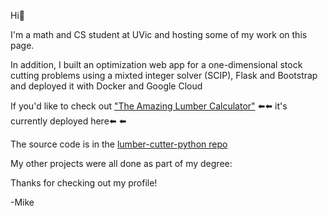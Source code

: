Hi👋

I'm a math and CS student at UVic and hosting some of my work on this page. 

In addition, I built an optimization web app for a one-dimensional stock cutting problems using a mixted integer solver (SCIP), Flask and Bootstrap and deployed it with Docker and Google Cloud 

If you'd like to check out ["The Amazing Lumber Calculator"](https://lumber-calculator-python-kmrqin4jgq-uc.a.run.app/calc) :arrow_left::arrow_left:  it's currently deployed here:arrow_left: :arrow_left: 

The source code is in the [lumber-cutter-python repo](https://github.com/mjshehan/lumber-calculator-python)

My other projects were all done as part of my degree:


Thanks for checking out my profile!

-Mike


<!---
mjshehan/mjshehan is a ✨ special ✨ repository because its `README.md` (this file) appears on your GitHub profile.
You can click the Preview link to take a look at your changes.
--->
